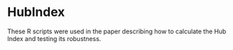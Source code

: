 # HubIndex
These R scripts were used in the paper describing how to calculate the Hub Index and testing its robustness.
